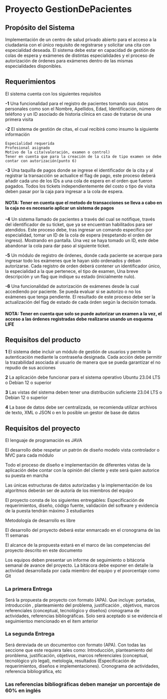 #  Proyecto GestionDePacientes

## Propósito del Sistema
Implementación de un centro de salud privado abierto para el acceso a la ciudadania con el único requisito de registrarse  y solicitar una cita con especialidad deseada. El sistema debe estar en capacidad de gestión de colas de espera y exámenes de distintas especialidades y el proceso de autorización de órdenes para exámenes dentro de las mismas especialidades disponibles.

## Requerimientos
El sistema cuenta con los siguientes requisitos

**-1** Una funcionalidad para el registro de pacientes tomando sus datos personales como son el Nombre, Apellidos, Edad, Identificación, número de teléfono y un ID asociado de historia clínica en caso de tratarse de una primera visita

**-2** El sistema de gestión de citas, el cual recibirá como insumo la siguiente información

    Especialidad requerida
    Profesional asignado
    Motivo de la cita(valoración, examen o control)
    Tener en cuenta que para la creación de la cita de tipo examen se debe contar con autorización(punto 6)

**-3** Una taquilla de pagos donde se ingrese el identificador de la cita y al registrar la transacción se actualice el flag de pago, este proceso deberá añadir cada uno de los IDs a una cola de espera en el orden que fueron pagados. Todos los tickets independientemente del costo o tipo de visita deben pasar por la caja para ingresar a la cola de espera.

#### NOTA: Tener en cuenta que el metodo de transacciones se lleva a cabo en la caja no es necesario aplicar un sistema de pagos

**-4** Un sistema llamado de pacientes a través del cual se notifique,  través del identificador de su ticket, que ya se encuentran habilitados para ser atendidos. Este proceso debe, tras ingresar un comando específico por especialidad, tomar un ID de la cola de espera (respetando el orden de ingreso). Mostrando en pantalla. Una vez se haya tomado un ID, este debe abandonar la cola para dar paso al siguiente ticket.

**-5** Un módulo de registro de órdenes, donde cada paciente se acerque para ingresar todo los exámenes que le hayan sido ordenados y deban autorizarse. Cada registro de orden deberá contener un identificador único, la especialidad a la que pertenece, el tipo de examen, Una breve descripción y un flag que indique su estado (inicialmente nulo).

**-6** Una funcionalidad de autorización de exámenes desde la cual accediendo por paciente. Se pueda evaluar si se autorizo o no los exámenes que tenga pendiente. El resultado de este proceso debe ser la actualización del flag de estado de cada órden según la decisión tomada. 

#### NOTA: Tener en cuenta que solo se puede autorizar un examen a la vez, el acceso a las órdenes registradas debe realizarse usando un esquema LIFE

## Requisitos del producto

**1** El sistema debe incluir un módulo de gestión de usuarios y permite la autenticación mediante la contraseña designada. Cada acción debe permitir la trazabilidad asociada al usuario de manera que se pueda garantizar el no repudio de sus acciones

**2** La aplicación debe funcionar para el sistema operativo Ubuntu 23.04 LTS o Debian 12 o superior

**3** Las vistas del sistema deben tener una distribución suficiente 23.04 LTS o Debian 12 o superior

**4** La base de datos debe ser centralizada, se recomienda utilizar archivos de texto, XML o JSON o en lo posible un gestor de base de datos

## Requisitos del proyecto 
El lenguaje de programación es JAVA

El desarrollo debe respetar un patrón de diseño modelo vista controlador o MVC para cada módulo

Todo el proceso de diseño e implementación de diferentes vistas de la aplicación debe contar con la opinión del cliente y este será quien autorice su puesta en marcha

Las únicas estructuras de datos autorizadas y la implementación de los algoritmos deberán ser de autoría de los miembros del equipo

El proyecto consta de los siguientes entregables: Especificación de requerimientos, diseño, código fuente, validación del software y evidencia de la puesta tendrán máximo 3 estudiantes

Metodología de desarrollo es libre

El desarrollo del proyecto deberá estar enmarcado en el cronograma de las 11 semanas

El alcance de la propuesta estará en el marco de las competencias del proyecto descrito en este documento 

Los equipos deben presentar un informe de seguimiento o bitácoria semanal de avance del proyecto. La bitácora debe exponer en detalle la actividad desarrollada por cada miembro del equipo y el poorcentaje como Git

### La primera Entrega
Será la propuesta de proyecto con formato (APA). Que incluye: portadas, introducción , planteamiento del problema, justificación , objetivos, marcos referenciales (conceptual, tecnológico y diseños) cronograma de actividades, referencias bibliográficas. Solo será aceptado si se evidencia el seguimientoo mencionado en el item anterior

### La segunda Entrega 
Será dereviada de un documentoo con formato (APA). Con todas las seccione que este requiera tales como: Introducción, planteamiento del pronblema, justificación, objetivos, marcos referenciales (conceptual, tecnológico y/o legal), metología, resultados  (Especificación de requerimientos, diseños e implementaciones). Cronograma de actividades, referencia bibliográfica, etc

### Las referencias bibliográficas deben manejar un porcentaje de 60% en  inglés


